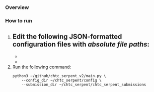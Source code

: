 ### Overview

### How to run

1. Edit the following JSON-formatted configuration files with _absolute file paths_:
	-
	-
	-
2. Run the following command:
	```
	python3 ~/github/chtc_serpent_v2/main.py \
		--config_dir ~/chtc_serpent/config \
		--submission_dir ~/chtc_serpent/chtc_serpent_submissions
	```

